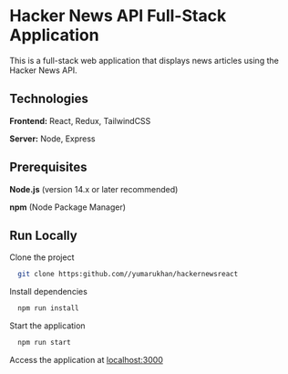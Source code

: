 
# Hacker News API Full-Stack Application

This is a full-stack web application that displays news articles using the Hacker News API.




## Technologies

**Frontend:** React, Redux, TailwindCSS

**Server:** Node, Express




## Prerequisites

**Node.js** (version 14.x or later recommended)

**npm** (Node Package Manager)
## Run Locally

Clone the project

```bash
  git clone https:github.com//yumarukhan/hackernewsreact
```

Install dependencies

```bash
  npm run install
```

Start the application

```bash
  npm run start
```
Access the application at [localhost:3000](http://localhost:3000/)


